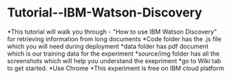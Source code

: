 # Tutorial--IBM-Watson-Discovery
*This tutorial will walk you through - "How to use IBM Watson Discovery" for retrieving information from long documents
*Code folder has the .js file which you will need during deployment
*data folder has pdf document which is our training data for the experiment
*source/img folder has all the screenshots which will help you understand the exepriment
*go to Wiki  tab to get started.
*Use Chrome
*This experiment is free on IBM cloud platform
